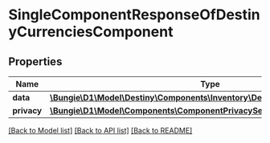 # SingleComponentResponseOfDestinyCurrenciesComponent

## Properties
Name | Type | Description | Notes
------------ | ------------- | ------------- | -------------
**data** | [**\Bungie\D1\Model\Destiny\Components\Inventory\DestinyCurrenciesComponent**](DestinyCurrenciesComponent.md) |  | [optional] 
**privacy** | [**\Bungie\D1\Model\Components\ComponentPrivacySetting**](ComponentPrivacySetting.md) |  | [optional] 

[[Back to Model list]](../README.md#documentation-for-models) [[Back to API list]](../README.md#documentation-for-api-endpoints) [[Back to README]](../README.md)


